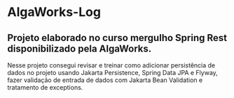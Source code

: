 # AlgaWorks-Log
## Projeto elaborado no curso mergulho Spring Rest disponibilizado pela AlgaWorks. 

Nesse projeto consegui revisar e treinar como adicionar persistência de dados no projeto usando Jakarta Persistence, Spring Data JPA e Flyway, fazer validação de entrada de dados com Jakarta Bean Validation e tratamento de exceptions.
